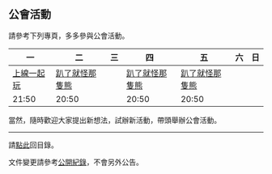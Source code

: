 ## 公會活動

請參考下列專頁，多多參與公會活動。

| 一 | 二 | 三 | 四 | 五 | 六 | 日 |
| --- | --- | --- | --- | --- | --- | --- |
| [上線一起玩](https://badbadweather.github.io/mon.html) | [趴了就怪那隻熊](https://badbadweather.github.io/raid.html) | | [趴了就怪那隻熊](https://badbadweather.github.io/raid.html) | [趴了就怪那隻熊](https://badbadweather.github.io/raid.html) | | |
| 21:50 | 20:50 | | 20:50 | 20:50 | | |

當然，隨時歡迎大家提出新想法，試辦新活動，帶頭舉辦公會活動。

--- 

請[點此](https://badbadweather.github.io/)回目錄。

文件變更請參考[公開紀錄](https://github.com/badbadweather/badbadweather.github.io/commits/master/activities.md)，不會另外公告。
